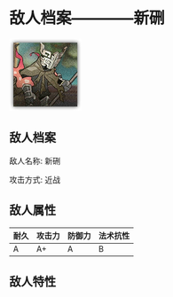 # 敌人档案————新硎

![新硎](./eneIcons/新硎.png)

## 敌人档案

敌人名称: 新硎

攻击方式: 近战

## 敌人属性

| 耐久      | 攻击力  | 防御力 | 法术抗性 |
|---------|------|-----|------|
| A | A+ | A | B |

## 敌人特性
> 
